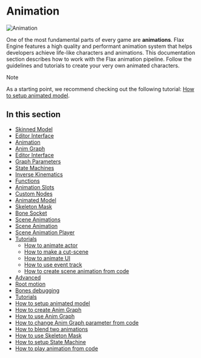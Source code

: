 # Animation

![Animation](media/knight_dance.gif)

One of the most fundamental parts of every game are **animations**. Flax Engine features a high quality and performant animation system that helps developers achieve life-like characters and animations.
This documentation section describes how to work with the Flax animation pipeline. Follow the guidelines and tutorials to create your very own animated characters.

>[!Note]
>As a starting point, we recommend checking out the following tutorial: [How to setup animated model](tutorials/setup-animated-model.md).

## In this section

* [Skinned Model](skinned-model/index.md)
 * [Editor Interface](skinned-model/interface.md)
* [Animation](animation/index.md)
* [Anim Graph](anim-graph/index.md)
 * [Editor Interface](anim-graph/interface.md)
 * [Graph Parameters](anim-graph/parameters.md)
 * [State Machines](anim-graph/state-machine.md)
 * [Inverse Kinematics](anim-graph/inverse-kinematics.md)
 * [Functions](anim-graph/functions.md)
 * [Animation Slots](anim-graph/animation-slots.md)
 * [Custom Nodes](anim-graph/custom-nodes.md)
* [Animated Model](animated-model.md)
* [Skeleton Mask](skeleton-mask.md)
* [Bone Socket](bone-socket.md)
* [Scene Animations](scene-animations/index.md)
 * [Scene Animation](scene-animations/scene-animation.md)
 * [Scene Animation Player](scene-animations/scene-animation-player.md)
 * [Tutorials](scene-animations/tutorials/index.md)
   * [How to animate actor](scene-animations/tutorials/animate-actor.md)
   * [How to make a cut-scene](scene-animations/tutorials/cut-scene.md)
   * [How to animate UI](scene-animations/tutorials/animate-ui.md)
   * [How to use event track](scene-animations/tutorials/event-track.md)
   * [How to create scene animation from code](scene-animations/tutorials/scene-anim-from-code.md)
* [Advanced](advanced/index.md)
 * [Root motion](advanced/root-motion.md)
 * [Bones debugging](advanced/bones-debugging.md)
* [Tutorials](tutorials/index.md)
 * [How to setup animated model](tutorials/setup-animated-model.md)
 * [How to create Anim Graph](tutorials/create-anim-graph.md)
 * [How to use Anim Graph](tutorials/use-anim-graph.md)
 * [How to change Anim Graph parameter from code](tutorials/change-anim-graph-param.md)
 * [How to blend two animations](tutorials/blend-anims.md)
 * [How to use Skeleton Mask](tutorials/use-skeleton-mask.md)
 * [How to setup State Machine](tutorials/setup-state-machine.md)
 * [How to play animation from code](tutorials/play-animation-from-code.md)

